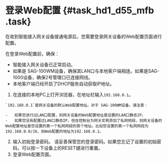 # 登录Web配置 {#task_hd1_d55_mfb .task}

在收到智能接入网关设备接通电源后，您需要登录网关设备的Web配置页面进行配置。

在登录Web配置前，确保：

-   智能接入网关设备已正常启动。
-   如果是 SAG-100WM设备，确保其LAN口与本地客户端相连。如果是SAG-1000设备，确保2号管理口已连接网线。
-   本地客户端已经开启了DHCP服务自动获取IP地址。

1.   在连接的本地PC上打开浏览器，在地址栏输入`192.168.0.1`。 

    `192.168.0.1`是网关设备的默认Web配置地址。对于 SAG-100WM设备，请注意：

    -   如果您进行过LAN口配置，则网关设备的Web配置地址是设置的LAN口静态IP。
    -   如果您没有配置过LAN口静态IP，但在控制台为网关实例添加了私网网段，则网关设备的Web配置地址是您设置的第一个私网网段的首个地址。比如您设置的第一个私网网段为192.168.0.0/16，则Web配置的地址为192.168.0.1。
2.   输入初始登录密码。 请妥善保管您的登录密码。如果您忘记了设置的初始密码，可以按一下设备上的RESET键进行重置。
3.   登录Web配置页面。 


